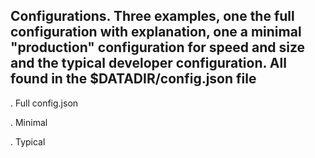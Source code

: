 ## Configurations.  Three examples, one the full configuration with explanation, one a minimal "production" configuration for speed and size and the typical developer configuration.  All found in the $DATADIR/config.json file


. Full config.json


. Minimal


. Typical  